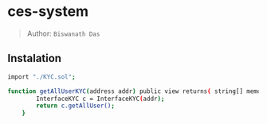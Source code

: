 # ces-system

> Author: `Biswanath Das`

## Instalation

```sh
import "./KYC.sol";
```

```sh
function getAllUserKYC(address addr) public view returns( string[] memory ) {
        InterfaceKYC c = InterfaceKYC(addr);
        return c.getAllUser();
    }
```
